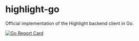 # highlight-go
Official implementation of the Highlight backend client in Go.


[![Go Report Card](https://goreportcard.com/badge/github.com/highlight-run/highlight-go)](https://goreportcard.com/report/github.com/highlight-run/highlight-go)
